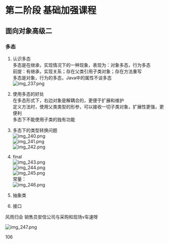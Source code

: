 # 第二阶段 基础加强课程  

##  面向对象高级二  

###  多态  
1. 认识多态  
多态是在继承，实现情况下的一种现象，表现为：对象多态，行为多态  
前提：有继承，实现关系；存在父类引用子类对象；存在方法重写  
多态是对象，行为的多态，Java中的属性不谈多态  
![img_237.png](img_237.png)  
2. 使用多态的好处  
在多态形式下，右边对象是解耦合的，更便于扩展和维护  
定义方法时，使用父类类型的形参，可以接收一切子类对象，扩展性更强，更便利  
多态下不能使用子类的独有功能  
3. 多态下的类型转换问题  
![img_240.png](img_240.png)  
![img_241.png](img_241.png)  
![img_242.png](img_242.png)  
4. final  
![img_243.png](img_243.png)  
![img_244.png](img_244.png)  
![img_245.png](img_245.png)  
常量：  
![img_246.png](img_246.png)  
5. 抽象类  

6. 接口  


风雨归会  销售员安信公司与采购和现场v车速呀

![img_247.png](img_247.png)





106 









 